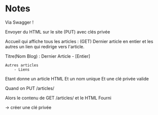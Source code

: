 # Notes 
Via Swagger !

Envoyer du HTML sur le site (PUT) avec clés privée

Accueil qui affiche tous les articles : (GET)
	Dernier article en entier et les autres un lien qui redirige vers l'article.

Titre(Nom Blog) :
	Dernier Article
		- [Entier]

	Autres articles
		- Liens

Etant donne un article HTML
Et un nom unique <permalien>
Et une clé privée valide

Quand on PUT /articles/<permalien>

Alors le contenu de GET /articles/<permalien> et le HTML Fourni

-> créer une clé privée 
